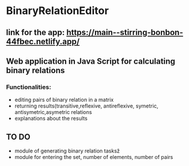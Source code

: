 # BinaryRelationEditor
## link for the app: https://main--stirring-bonbon-44fbec.netlify.app/
## Web application in Java Script for calculating binary relations
### Functionalities:
- editing pairs of binary relation in a matrix
- returning results(transitive,reflexive, antireflexive, symetric, antisymetric,asymetric relations
- explanations about the results

## TO DO
-  module of generating binary relation tasksž
- module for entering the set, number of elements, number of pairs
